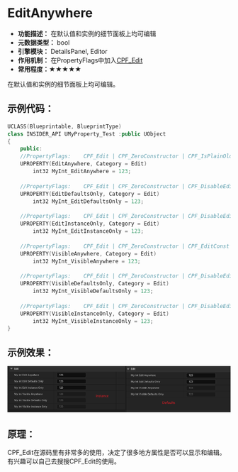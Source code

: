 # EditAnywhere

- **功能描述：** 在默认值和实例的细节面板上均可编辑
- **元数据类型：** bool
- **引擎模块：** DetailsPanel, Editor
- **作用机制：** 在PropertyFlags中加入[CPF_Edit](#Flags_EPropertyFlags_CPF_Edit)
- **常用程度：★★★★★**

在默认值和实例的细节面板上均可编辑。

## 示例代码：

```cpp
UCLASS(Blueprintable, BlueprintType)
class INSIDER_API UMyProperty_Test :public UObject
{
	public:
	//PropertyFlags:	CPF_Edit | CPF_ZeroConstructor | CPF_IsPlainOldData | CPF_NoDestructor | CPF_HasGetValueTypeHash | CPF_NativeAccessSpecifierPublic
	UPROPERTY(EditAnywhere, Category = Edit)
		int32 MyInt_EditAnywhere = 123;

	//PropertyFlags:	CPF_Edit | CPF_ZeroConstructor | CPF_DisableEditOnInstance | CPF_IsPlainOldData | CPF_NoDestructor | CPF_HasGetValueTypeHash | CPF_NativeAccessSpecifierPublic
	UPROPERTY(EditDefaultsOnly, Category = Edit)
		int32 MyInt_EditDefaultsOnly = 123;

	//PropertyFlags:	CPF_Edit | CPF_ZeroConstructor | CPF_DisableEditOnTemplate | CPF_IsPlainOldData | CPF_NoDestructor | CPF_HasGetValueTypeHash | CPF_NativeAccessSpecifierPublic
	UPROPERTY(EditInstanceOnly, Category = Edit)
		int32 MyInt_EditInstanceOnly = 123;

	//PropertyFlags:	CPF_Edit | CPF_ZeroConstructor | CPF_EditConst | CPF_IsPlainOldData | CPF_NoDestructor | CPF_HasGetValueTypeHash | CPF_NativeAccessSpecifierPublic
	UPROPERTY(VisibleAnywhere, Category = Edit)
		int32 MyInt_VisibleAnywhere = 123;

	//PropertyFlags:	CPF_Edit | CPF_ZeroConstructor | CPF_DisableEditOnInstance | CPF_EditConst | CPF_IsPlainOldData | CPF_NoDestructor | CPF_HasGetValueTypeHash | CPF_NativeAccessSpecifierPublic
	UPROPERTY(VisibleDefaultsOnly, Category = Edit)
		int32 MyInt_VisibleDefaultsOnly = 123;

	//PropertyFlags:	CPF_Edit | CPF_ZeroConstructor | CPF_DisableEditOnTemplate | CPF_EditConst | CPF_IsPlainOldData | CPF_NoDestructor | CPF_HasGetValueTypeHash | CPF_NativeAccessSpecifierPublic
	UPROPERTY(VisibleInstanceOnly, Category = Edit)
		int32 MyInt_VisibleInstanceOnly = 123;
}
```

## 示例效果：

![Untitled](Specifier_UPROPERTY_DetaisPanel_EditAnywhere_Untitled.png)

## 原理：

CPF_Edit在源码里有非常多的使用，决定了很多地方属性是否可以显示和编辑。有兴趣可以自己去搜搜CPF_Edit的使用。